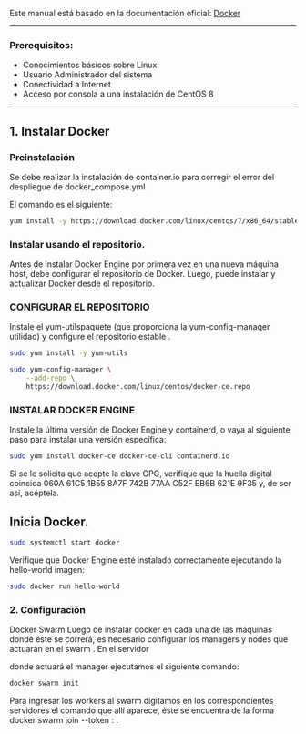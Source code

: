 Este manual está basado en la documentación oficial: [Docker](https://docs.docker.com/engine/install/centos/)

***
### Prerequisitos:
  - Conocimientos básicos sobre Linux
  - Usuario Administrador del sistema
  - Conectividad a Internet
  - Acceso por consola a una instalación de CentOS 8




***
## 1. Instalar Docker

### Preinstalación

Se debe realizar la instalación de container.io para corregir el error del despliegue de docker_compose.yml

El comando es el siguiente:

```sh
yum install -y https://download.docker.com/linux/centos/7/x86_64/stable/Packages/containerd.io-1.2.6-3.3.el7.x86_64.rpm
```

### Instalar usando el repositorio.

Antes de instalar Docker Engine por primera vez en una nueva máquina host, debe configurar el repositorio de Docker. Luego, puede instalar y actualizar Docker desde el repositorio.

### CONFIGURAR EL REPOSITORIO

Instale el yum-utilspaquete (que proporciona la yum-config-manager utilidad) y configure el repositorio estable .

```sh
sudo yum install -y yum-utils
```

```sh
sudo yum-config-manager \
    --add-repo \
    https://download.docker.com/linux/centos/docker-ce.repo
```
### INSTALAR DOCKER ENGINE

Instale la última versión de Docker Engine y containerd, o vaya al siguiente paso para instalar una versión específica:

```sh
sudo yum install docker-ce docker-ce-cli containerd.io
```
Si se le solicita que acepte la clave GPG, verifique que la huella digital coincida 060A 61C5 1B55 8A7F 742B 77AA C52F EB6B 621E 9F35 y, de ser así, acéptela.

## Inicia Docker.
```sh
sudo systemctl start docker
```
 Verifique que Docker Engine esté instalado correctamente ejecutando la hello-world imagen:
 
 ```sh
sudo docker run hello-world
```
 ### 2. Configuración

Docker Swarm
Luego de instalar docker en cada una de las máquinas donde éste se correrá, es
necesario configurar los managers y nodes que actuarán en el swarm . En el servidor

donde actuará el manager ejecutamos el siguiente comando:
```sh
docker swarm init
```
Para ingresar los workers al swarm digitamos en los correspondientes servidores el
comando que allí aparece, éste se encuentra de la forma docker swarm join --token
<token> <ip>:<port> .



